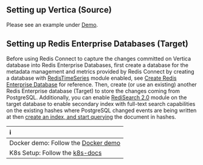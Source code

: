 ## Setting up Vertica (Source)

Please see an example under [Demo](demo/setup_vertica.sh).

## Setting up Redis Enterprise Databases (Target)

Before using Redis Connect to capture the changes committed on Vertica database into Redis Enterprise Databases, first create a database for the metadata management and metrics provided by Redis Connect by creating a database with [RedisTimeSeries](https://redis.com/modules/redis-timeseries/) module enabled, see [Create Redis Enterprise Database](https://docs.redis.com/latest/rs/administering/creating-databases/#creating-a-new-redis-database) for reference. Then, create (or use an existing) another Redis Enterprise database (Target) to store the changes coming from PostgreSQL. Additionally, you can enable [RediSearch 2.0](https://redis.com/blog/introducing-redisearch-2-0/) module on the target database to enable secondary index with full-text search capabilities on the existing hashes where PostgreSQL changed events are being written at then [create an index, and start querying](https://oss.redis.com/redisearch/Commands/) the document in hashes.

| ℹ️                                               |
|:-------------------------------------------------|
| Docker demo: Follow the [Docker demo](demo)      |
| K8s Setup: Follow the [k8s-docs](../../k8s-docs) |
